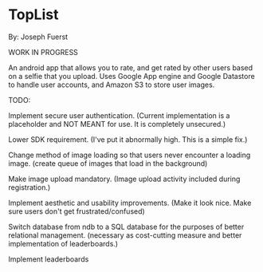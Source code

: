 # TopList

By: Joseph Fuerst

WORK IN PROGRESS

An android app that allows you to rate, and get rated by other users based on a selfie that you upload. Uses Google App engine 
and Google Datastore to handle user accounts, and Amazon S3 to store user images. 

TODO:

Implement secure user authentication. (Current implementation is a placeholder and NOT MEANT for use. It is completely unsecured.)

Lower SDK requirement. (I've put it abnormally high. This is a simple fix.)

Change method of image loading so that users never encounter a loading image. (create queue of images that load in the background)

Make image upload mandatory. (Image upload activity included during registration.)

Implement aesthetic and usability improvements. (Make it look nice. Make sure users don't get frustrated/confused)

Switch database from ndb to a SQL database for the purposes of better relational management. (necessary as cost-cutting measure and better implementation of leaderboards.)

Implement leaderboards



